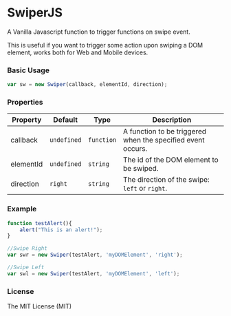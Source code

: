 # SwiperJS
A Vanilla Javascript function to trigger functions on swipe event. 

This is useful if you want to trigger some action upon swiping a DOM element, works both for Web and Mobile devices.

### Basic Usage

```javascript
var sw = new Swiper(callback, elementId, direction);
```
### Properties
| Property | Default | Type | Description |
|---|---|---|---|
|callback| `undefined` | `function` |A function to be triggered when the specified event occurs.|
|elementId| `undefined` | `string` |The id of the DOM element to be swiped.|
|direction| `right` | `string` |The direction of the swipe: `left` or `right`. |

### Example
```javascript
function testAlert(){
    alert("This is an alert!");
}

//Swipe Right
var swr = new Swiper(testAlert, 'myDOMElement', 'right');

//Swipe Left
var swl = new Swiper(testAlert, 'myDOMElement', 'left');
```

### License 

The MIT License (MIT)






